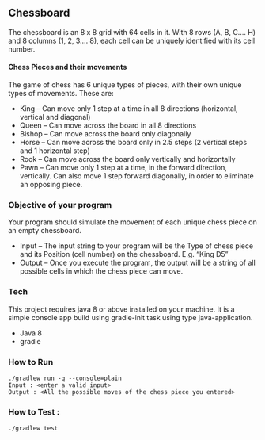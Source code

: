 ## Chessboard

The chessboard is an 8 x 8 grid with 64 cells in it.
With 8 rows (A, B, C.... H) and 8 columns (1, 2, 3.... 8), each cell can be uniquely
identified with its cell number.

#### Chess Pieces and their movements

The game of chess has 6 unique types of pieces, with their own unique types
of movements. These are:
* King – Can move only 1 step at a time in all 8 directions (horizontal, vertical
and diagonal)
* Queen – Can move across the board in all 8 directions
* Bishop – Can move across the board only diagonally
* Horse – Can move across the board only in 2.5 steps (2 vertical steps and 1
horizontal step)
* Rook – Can move across the board only vertically and horizontally
* Pawn – Can move only 1 step at a time, in the forward direction, vertically.
  Can also move 1 step forward diagonally, in order to eliminate an opposing
  piece.
  
### Objective of your program

Your program should simulate the movement of each unique chess piece on an
empty chessboard.
* Input – The input string to your program will be the Type of chess piece and
its Position (cell number) on the chessboard. E.g. “King D5”
* Output – Once you execute the program, the output will be a string of all
possible cells in which the chess piece can move.

### Tech

This project requires java 8 or above installed on your machine. It is a simple console app build using gradle-init task using type java-application.
- Java 8
- gradle 


### How to Run
```shell script
./gradlew run -q --console=plain
Input : <enter a valid input>
Output : <All the possible moves of the chess piece you entered>
```

### How to Test :
```shell script
./gradlew test
```
